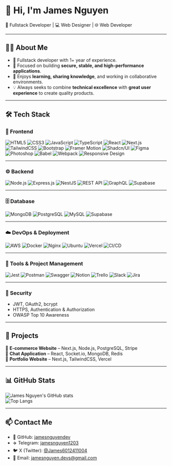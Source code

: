 # 👋 Hi, I'm James Nguyen  

🚀 Fullstack Developer | 💻 Web Designer | 🌐 Web Developer

---

## 🧑‍💻 About Me
- 🔭 Fullstack developer with 1+ year of experience.  
- 🎯 Focused on building **secure, stable, and high-performance applications**.  
- 🤝 Enjoys **learning, sharing knowledge**, and working in collaborative environments.  
- 💡 Always seeks to combine **technical excellence** with **great user experience** to create quality products.  

---

## 🛠️ Tech Stack  

### 🎨 Frontend  
![HTML5](https://img.shields.io/badge/-HTML5-E34F26?style=for-the-badge&logo=html5&logoColor=fff)
![CSS3](https://img.shields.io/badge/-CSS3-1572B6?style=for-the-badge&logo=css3&logoColor=fff)
![JavaScript](https://img.shields.io/badge/-JavaScript-F7DF1E?style=for-the-badge&logo=javascript&logoColor=000)
![TypeScript](https://img.shields.io/badge/-TypeScript-3178C6?style=for-the-badge&logo=typescript&logoColor=fff)
![React](https://img.shields.io/badge/-React-61DAFB?style=for-the-badge&logo=react&logoColor=000)
![Next.js](https://img.shields.io/badge/-Next.js-000000?style=for-the-badge&logo=nextdotjs&logoColor=fff)
![TailwindCSS](https://img.shields.io/badge/-TailwindCSS-38B2AC?style=for-the-badge&logo=tailwindcss&logoColor=fff)
![Bootstrap](https://img.shields.io/badge/-Bootstrap-7952B3?style=for-the-badge&logo=bootstrap&logoColor=fff)
![Framer Motion](https://img.shields.io/badge/-Framer%20Motion-0055FF?style=for-the-badge&logo=framer&logoColor=fff)
![Shadcn/UI](https://img.shields.io/badge/-Shadcn%2FUI-000000?style=for-the-badge&logo=shadcnui&logoColor=fff)
![Figma](https://img.shields.io/badge/-Figma-F24E1E?style=for-the-badge&logo=figma&logoColor=fff)
![Photoshop](https://img.shields.io/badge/-Photoshop-31A8FF?style=for-the-badge&logo=adobephotoshop&logoColor=fff)
![Babel](https://img.shields.io/badge/-Babel-F9DC3E?style=for-the-badge&logo=babel&logoColor=000)
![Webpack](https://img.shields.io/badge/-Webpack-8DD6F9?style=for-the-badge&logo=webpack&logoColor=000)
![Responsive Design](https://img.shields.io/badge/-Responsive%20Design-25D366?style=for-the-badge&logo=responsive&logoColor=fff)

---

### ⚙️ Backend  
![Node.js](https://img.shields.io/badge/-Node.js-339933?style=for-the-badge&logo=nodedotjs&logoColor=fff)
![Express.js](https://img.shields.io/badge/-Express-000000?style=for-the-badge&logo=express&logoColor=fff)
![NestJS](https://img.shields.io/badge/-NestJS-E0234E?style=for-the-badge&logo=nestjs&logoColor=fff)
![REST API](https://img.shields.io/badge/-REST%20API-005571?style=for-the-badge&logo=fastapi&logoColor=fff)
![GraphQL](https://img.shields.io/badge/-GraphQL-E10098?style=for-the-badge&logo=graphql&logoColor=fff)
![Supabase](https://img.shields.io/badge/-Supabase-3ECF8E?style=for-the-badge&logo=supabase&logoColor=fff)

---

### 🗄️ Database  
![MongoDB](https://img.shields.io/badge/-MongoDB-47A248?style=for-the-badge&logo=mongodb&logoColor=fff)
![PostgreSQL](https://img.shields.io/badge/-PostgreSQL-4169E1?style=for-the-badge&logo=postgresql&logoColor=fff)
![MySQL](https://img.shields.io/badge/-MySQL-4479A1?style=for-the-badge&logo=mysql&logoColor=fff)
![Supabase](https://img.shields.io/badge/-Supabase-3ECF8E?style=for-the-badge&logo=supabase&logoColor=fff)

---

### ☁️ DevOps & Deployment  
![AWS](https://img.shields.io/badge/-AWS-FF9900?style=for-the-badge&logo=amazonaws&logoColor=fff)
![Docker](https://img.shields.io/badge/-Docker-2496ED?style=for-the-badge&logo=docker&logoColor=fff)
![Nginx](https://img.shields.io/badge/-Nginx-009639?style=for-the-badge&logo=nginx&logoColor=fff)
![Ubuntu](https://img.shields.io/badge/-Ubuntu-E95420?style=for-the-badge&logo=ubuntu&logoColor=fff)
![Vercel](https://img.shields.io/badge/-Vercel-000000?style=for-the-badge&logo=vercel&logoColor=fff)
![CI/CD](https://img.shields.io/badge/-CI%2FCD-2088FF?style=for-the-badge&logo=githubactions&logoColor=fff)

---

### 🧪 Tools & Project Management  
![Jest](https://img.shields.io/badge/-Jest-C21325?style=for-the-badge&logo=jest&logoColor=fff)
![Postman](https://img.shields.io/badge/-Postman-FF6C37?style=for-the-badge&logo=postman&logoColor=fff)
![Swagger](https://img.shields.io/badge/-Swagger-85EA2D?style=for-the-badge&logo=swagger&logoColor=000)
![Notion](https://img.shields.io/badge/-Notion-000000?style=for-the-badge&logo=notion&logoColor=fff)
![Trello](https://img.shields.io/badge/-Trello-0052CC?style=for-the-badge&logo=trello&logoColor=fff)
![Slack](https://img.shields.io/badge/-Slack-4A154B?style=for-the-badge&logo=slack&logoColor=fff)
![Jira](https://img.shields.io/badge/-Jira-0052CC?style=for-the-badge&logo=jira&logoColor=fff)

---

### 🔐 Security  
- JWT, OAuth2, bcrypt  
- HTTPS, Authentication & Authorization  
- OWASP Top 10 Awareness  
---

## 📂 Projects  
🔗 **E-commerce Website** – Next.js, Node.js, PostgreSQL, Stripe  
🔗 **Chat Application** – React, Socket.io, MongoDB, Redis  
🔗 **Portfolio Website** – Next.js, TailwindCSS, Vercel  

---

## 📊 GitHub Stats  

![James Nguyen's GitHub stats](https://github-readme-stats.vercel.app/api?username=jamesnguyendev&show_icons=true&theme=radical)  
![Top Langs](https://github-readme-stats.vercel.app/api/top-langs/?username=jamesnguyendev&layout=compact&theme=radical)  

---

## 📫 Contact Me  

- 🐙 GitHub: [jamesnguyendev](https://github.com/jamesnguyendev)  
- ✈️ Telegram: [jamesnguyen1203](https://t.me/jamesnguyen1203)  
- 🐦 X (Twitter): [@James6012411004](https://x.com/James6012411004)  
- 📧 Email: [jamesnguyen.devs@gmail.com](mailto:jamesnguyen.devs@gmail.com)  

